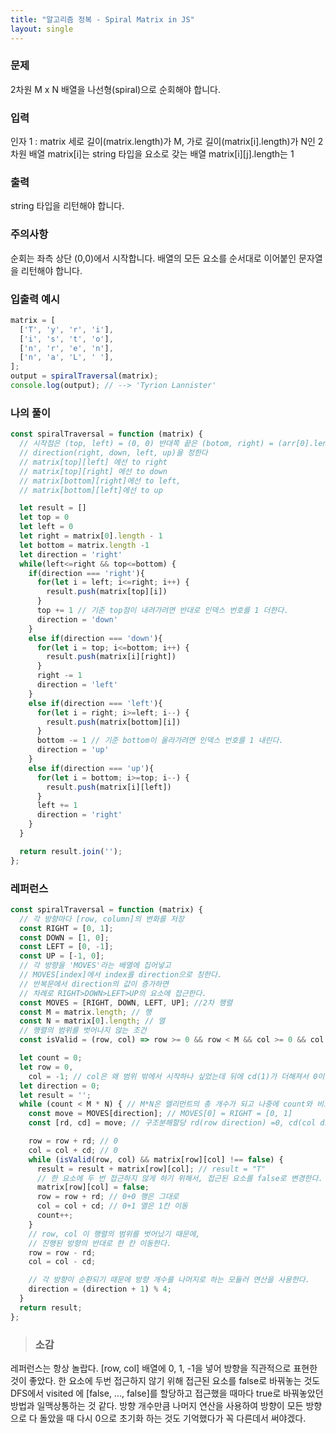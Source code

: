 ```yaml
---
title: "알고리즘 정복 - Spiral Matrix in JS"
layout: single
---
```


### 문제
2차원 M x N 배열을 나선형(spiral)으로 순회해야 합니다.

### 입력
인자 1 : matrix
세로 길이(matrix.length)가 M, 가로 길이(matrix[i].length)가 N인 2차원 배열
matrix[i]는 string 타입을 요소로 갖는 배열
matrix[i][j].length는 1

### 출력
string 타입을 리턴해야 합니다.

### 주의사항
순회는 좌측 상단 (0,0)에서 시작합니다.
배열의 모든 요소를 순서대로 이어붙인 문자열을 리턴해야 합니다.

### 입출력 예시

```js
matrix = [
  ['T', 'y', 'r', 'i'],
  ['i', 's', 't', 'o'],
  ['n', 'r', 'e', 'n'],
  ['n', 'a', 'L', ' '],
];
output = spiralTraversal(matrix);
console.log(output); // --> 'Tyrion Lannister'

```

### 나의 풀이

```js
const spiralTraversal = function (matrix) {
  // 시작점은 (top, left) = (0, 0) 반대쪽 끝은 (botom, right) = (arr[0].length -1, arr.length -1) = (3, 3) 을 정한다
  // direction(right, down, left, up)을 정한다
  // matrix[top][left] 에선 to right
  // matrix[top][right] 에선 to down
  // matrix[bottom][right]에선 to left, 
  // matrix[bottom][left]에선 to up

  let result = []
  let top = 0
  let left = 0
  let right = matrix[0].length - 1
  let bottom = matrix.length -1
  let direction = 'right'
  while(left<=right && top<=bottom) {
    if(direction === 'right'){
      for(let i = left; i<=right; i++) {
        result.push(matrix[top][i])
      }
      top += 1 // 기준 top점이 내려가려면 반대로 인덱스 번호를 1 더한다.
      direction = 'down'
    }
    else if(direction === 'down'){
      for(let i = top; i<=bottom; i++) {
        result.push(matrix[i][right])
      }
      right -= 1
      direction = 'left'
    }
    else if(direction === 'left'){
      for(let i = right; i>=left; i--) {
        result.push(matrix[bottom][i])
      }
      bottom -= 1 // 기준 bottom이 올라가려면 인덱스 번호를 1 내린다.
      direction = 'up'
    }
    else if(direction === 'up'){
      for(let i = bottom; i>=top; i--) {
        result.push(matrix[i][left]) 
      }
      left += 1
      direction = 'right'
    }
  }

  return result.join('');
};
```


### 레퍼런스

```js
const spiralTraversal = function (matrix) {
  // 각 방향마다 [row, column]의 변화를 저장
  const RIGHT = [0, 1];
  const DOWN = [1, 0];
  const LEFT = [0, -1];
  const UP = [-1, 0];
  // 각 방향을 'MOVES'라는 배열에 집어넣고 
  // MOVES[index]에서 index를 direction으로 칭한다. 
  // 반복문에서 direction의 값이 증가하면 
  // 차례로 RIGHT>DOWN>LEFT>UP의 요소에 접근한다.
  const MOVES = [RIGHT, DOWN, LEFT, UP]; //2차 행렬
  const M = matrix.length; // 행
  const N = matrix[0].length; // 열
  // 행렬의 범위를 벗어나지 않는 조건
  const isValid = (row, col) => row >= 0 && row < M && col >= 0 && col < N;

  let count = 0;
  let row = 0,
    col = -1; // col은 왜 범위 밖에서 시작하나 싶었는데 뒤에 cd(1)가 더해져서 0이 됨
  let direction = 0;
  let result = '';
  while (count < M * N) { // M*N은 엘리먼트의 총 개수가 되고 나중에 count와 비교하여 함수를 종료할 수 있음
    const move = MOVES[direction]; // MOVES[0] = RIGHT = [0, 1]
    const [rd, cd] = move; // 구조분해할당 rd(row direction) =0, cd(col direction)=1

    row = row + rd; // 0
    col = col + cd; // 0
    while (isValid(row, col) && matrix[row][col] !== false) {
      result = result + matrix[row][col]; // result = "T"
      // 한 요소에 두 번 접근하지 않게 하기 위해서, 접근된 요소를 false로 변경한다.
      matrix[row][col] = false;
      row = row + rd; // 0+0 행은 그대로
      col = col + cd; // 0+1 열은 1칸 이동
      count++;
    }
    // row, col 이 행렬의 범위를 벗어났기 때문에,
    // 진행된 방향의 반대로 한 칸 이동한다.
    row = row - rd;
    col = col - cd;

    // 각 방향이 순환되기 때문에 방향 개수를 나머지로 하는 모듈러 연산을 사용한다.
    direction = (direction + 1) % 4;
  }
  return result;
};
```
  

>### 소감
레퍼런스는 항상 놀랍다. [row, col] 배열에 0, 1, -1을 넣어 방향을 직관적으로 표현한 것이 좋았다. 한 요소에 두번 접근하지 않기 위해 접근된 요소를 false로 바꿔놓는 것도 DFS에서 visited 에 [false, ..., false]를 할당하고 접근했을 때마다 true로 바꿔놓았던 방법과 일맥상통하는 것 같다. 방향 개수만큼 나머지 연산을 사용하여 방향이 모든 방향으로 다 돌았을 때 다시 0으로 초기화 하는 것도 기억했다가 꼭 다른데서 써야겠다.
  
